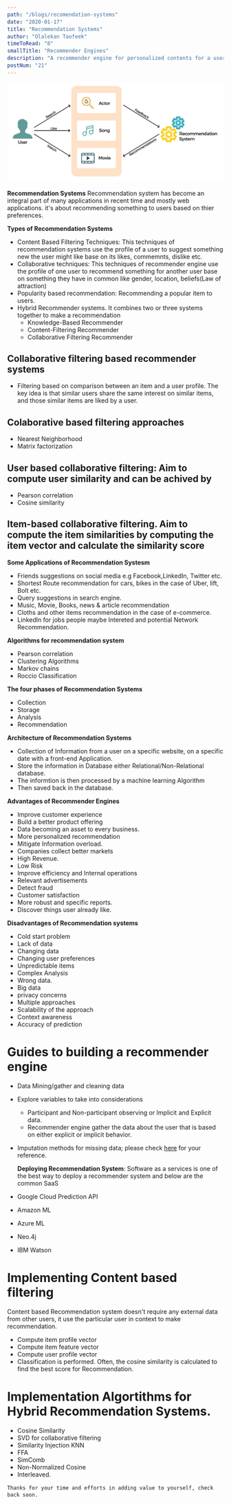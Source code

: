 ```yaml
---
path: "/blogs/recomendation-systems"
date: "2020-01-17"
title: "Recommendation Systems"
author: "Olalekan Taofeek"
timeToRead: "8"
smallTitle: "Recommender Engines"
description: "A recommender engine for personalized contents for a user."
postNum: "21"
---
```


<img src="./new-rec-system.jpeg"/>
<br/>

**Recommendation Systems** Recommendation system has become an integral part of many applications in recent time and mostly web applications. it's about recommending something to users based on thier preferences.

**Types of Recommendation Systems**

- Content Based Filtering Techniques: This techniques of recommendation systems use the profile of a user to suggest something new the user might like base on its likes, commemnts, dislike etc.
- Collaborative techniques: This techniques of recommender engine use the profile of one user to recommend something for another user base on something they have in common like gender, location, beliefs(Law of attraction)
- Popularity based recommendation: Recommending a popular item to users.
- Hybrid Recommender systems. It combines two or three systems together to make a recommendation
  - Knowledge-Based Recommender
  - Content-Filtering Recommender
  - Collaborative Filtering Recommender

## Collaborative filtering based recommender systems

- Filtering based on comparison between an item and a user profile. The key idea is that similar users share the same interest on similar items, and those similar items are liked by a user.

## Colaborative based filtering approaches

- Nearest Neighborhood
- Matrix factorization

## User based collaborative filtering: Aim to compute user similarity and can be achived by

- Pearson correlation
- Cosine similarity

## Item-based collaborative filtering. Aim to compute the item similarities by computing the item vector and calculate the similarity score

**Some Applications of Recommendation Systesm**

- Friends suggestions on social media e.g Facebook,LinkedIn, Twitter etc.
- Shortest Route recommendation for cars, bikes in the case of Uber, lift, Bolt etc.
- Query suggestions in search engine.
- Music, Movie, Books, news & article recommendation
- Cloths and other items recommendation in the case of e-commerce.
- LinkedIn for jobs people maybe Intereted and potential Network Recommendation.

**Algorithms for recommendation system**

- Pearson correlation
- Clustering Algorithms
- Markov chains
- Roccio Classification

**The four phases of Recommendation Systems**

- Collection
- Storage
- Analysis
- Recommendation

**Architecture of Recommendation Systems**

- Collection of Information from a user on a specific website, on a specific date with a front-end Application.
- Store the information in Database either Relational/Non-Relational database.
- The informtion is then processed by a machine learning Algorithm
- Then saved back in the database.

**Advantages of Recommender Engines**

- Improve customer experience
- Build a better product offering
- Data becoming an asset to every business.
- More personalized recommendation
- Mitigate Information overload.
- Companies collect better markets
- High Revenue.
- Low Risk
- Improve efficiency and Internal operations
- Relevant advertisements
- Detect fraud
- Customer satisfaction
- More robust and specific reports.
- Discover things user already like.

**Disadvantages of Recommendation systems**

- Cold start problem
- Lack of data
- Changing data
- Changing user preferences
- Unpredictable items
- Complex Analysis
- Wrong data.
- Big data
- privacy concerns
- Multiple approaches
- Scalability of the approach
- Context awareness
- Accuracy of prediction

# Guides to building a recommender engine

- Data Mining/gather and cleaning data
- Explore variables to take into considerations
  - Participant and Non-participant observing or Implicit and Explicit data.
  - Recommender engine gather the data about the user that is based on either explicit or implicit behavior.
- Imputation methods for missing data; please check [here](https://github.com/Harphies/data_science) for your reference.

  **Deploying Recommendation System**: Software as a services is one of the best way to deploy a recommender system and below are the common SaaS

- Google Cloud Prediction API
- Amazon ML
- Azure ML
- Neo.4j
- IBM Watson

# Implementing Content based filtering

Content based Recommendation system doesn't require any external data from other users, it use the particular user in context to make recommendation.

- Compute item profile vector
- Compute item feature vector
- Compute user profile vector
- Classification is performed.
  Often, the cosine similarity is calculated to find the best score for Recommendation.

# Implementation Algortithms for Hybrid Recommendation Systems.

- Cosine Similarity
- SVD for collaborative filtering
- Similarity Injection KNN
- FFA
- SimComb
- Non-Normalized Cosine
- Interleaved.

```
Thanks for your time and efforts in adding value to yourself, check back soon.
```
